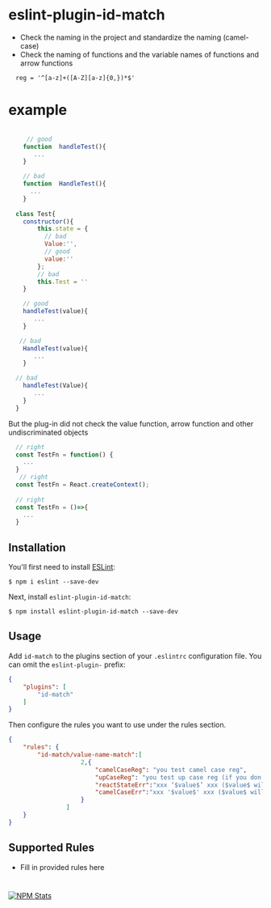 # eslint-plugin-id-match

* Check the naming in the project and standardize the naming (camel-case)
* Check the naming of functions and the variable names of functions and arrow functions
```
  reg = '^[a-z]+([A-Z][a-z]{0,})*$'
```
# example
```javascript
   
     // good
    function  handleTest(){
       ...
    }

    // bad
    function  HandleTest(){
      ...
    }
 
  class Test{
    constructor(){
        this.state = {
          // bad
          Value:'',
          // good
          value:''
        };
        // bad
        this.Test = ''
    }

    // good
    handleTest(value){
       ...
    } 

   // bad
    HandleTest(value){
       ...
    } 

  // bad
    handleTest(Value){
       ...
    }
  }
```
But the plug-in did not check the value function, arrow function and other undiscriminated objects
```javascript
  // right
  const TestFn = function() {
    ...
  }
   // right
  const TestFn = React.createContext();
  
  // right
  const TestFn = ()=>{
    ...
  }
```
## Installation

You'll first need to install [ESLint](http://eslint.org):

```
$ npm i eslint --save-dev
```

Next, install `eslint-plugin-id-match`:

```
$ npm install eslint-plugin-id-match --save-dev
```


## Usage

Add `id-match` to the plugins section of your `.eslintrc` configuration file. You can omit the `eslint-plugin-` prefix:

```json
{
    "plugins": [
        "id-match"
    ]
}
```


Then configure the rules you want to use under the rules section.

```json
{
    "rules": {
        "id-match/value-name-match":[
                    2,{
                        "camelCaseReg": "you test camel case reg",
                        "upCaseReg": "you test up case reg (if you don't need is, set '*' )",
                        "reactStateErr":"xxx ‘$value$’ xxx ($value$ will be replaced with value name)",
                        "camelCaseErr":"xxx '$value$' xxx ($value$ will be replaced with value name)"
                    }
                ]
    }
}
```

## Supported Rules

* Fill in provided rules here

#
[![NPM Stats](https://nodei.co/npm/eslint-plugin-id-match.png?downloads=true&downloadRank=true)](https://npmjs.org/package/eslint-plugin-id-match/)



